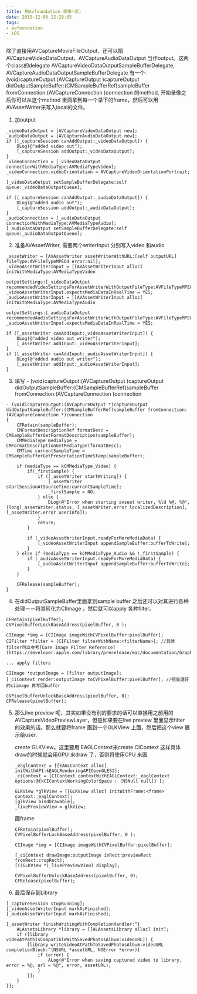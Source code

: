 ```yaml
---
title: 用Avfoundation 录像(续)
date: 2015-12-06 12:29:05
tags:
- avfoundation
- iOS
---
```

除了直接用AVCaptureMovieFileOutput，还可以把AVCaptureVideoDataOutput，AVCaptureAudioDataOutput 当作output。这两个class的delegate AVCaptureVideoDataOutputSampleBufferDelegate, AVCaptureAudioDataOutputSampleBufferDelegate 有一个- (void)captureOutput:(AVCaptureOutput )captureOutput didOutputSampleBuffer:(CMSampleBufferRef)sampleBuffer fromConnection:(AVCaptureConnection )connection 的method, 开始录像之后你可以从这个method 里面拿到每一个录下的frame，然后可以用AVAssetWriter来写入local的文件。

1. 加output
```objc
_videoDataOutput = [AVCaptureVideoDataOutput new];
_audioDataOutput = [AVCaptureAudioDataOutput new];
if ([_captureSession canAddOutput:_videoDataOutput]) {
    DLog(@"added video out");
    [_captureSession addOutput:_videoDataOutput];
}
_videoConnection = [_videoDataOutput connectionWithMediaType:AVMediaTypeVideo];
_videoConnection.videoOrientation = AVCaptureVideoOrientationPortrait;

[_videoDataOutput setSampleBufferDelegate:self queue:_videoDataOutputQueue];

if ([_captureSession canAddOutput:_audioDataOutput]) {
    DLog(@"added audio out");
    [_captureSession addOutput:_audioDataOutput];
}
_audioConnection = [_audioDataOutput connectionWithMediaType:AVMediaTypeAudio];
[_audioDataOutput setSampleBufferDelegate:self queue:_audioDataOutputQueue];
```

2. 准备AVAssetWriter, 需要两个writerInput 分别写入video 和audio
```objc
_assetWriter = [AVAssetWriter assetWriterWithURL:[self outputURL] fileType:AVFileTypeMPEG4 error:nil];
_videoAssetWriterInput = [[AVAssetWriterInput alloc] initWithMediaType:AVMediaTypeVideo
                                                                outputSettings:[_videoDataOutput recommendedVideoSettingsForAssetWriterWithOutputFileType:AVFileTypeMPEG4]];
_videoAssetWriterInput.expectsMediaDataInRealTime = YES;
_audioAssetWriterInput = [[AVAssetWriterInput alloc] initWithMediaType:AVMediaTypeAudio
                                                                outputSettings:[_audioDataOutput recommendedAudioSettingsForAssetWriterWithOutputFileType:AVFileTypeMPEG4]];
_audioAssetWriterInput.expectsMediaDataInRealTime = YES;

if ([_assetWriter canAddInput:_videoAssetWriterInput]) {
    DLog(@"added video out writer");
    [_assetWriter addInput:_videoAssetWriterInput];
}
if ([_assetWriter canAddInput:_audioAssetWriterInput]) {
    DLog(@"added audio out writer");
    [_assetWriter addInput:_audioAssetWriterInput];
}
```
3. 填写 - (void)captureOutput:(AVCaptureOutput )captureOutput didOutputSampleBuffer:(CMSampleBufferRef)sampleBuffer fromConnection:(AVCaptureConnection )connection
```objc
- (void)captureOutput:(AVCaptureOutput *)captureOutput didOutputSampleBuffer:(CMSampleBufferRef)sampleBuffer fromConnection:(AVCaptureConnection *)connection
{
    CFRetain(sampleBuffer);
    CMFormatDescriptionRef formatDesc = CMSampleBufferGetFormatDescription(sampleBuffer);
    CMMediaType mediaType = CMFormatDescriptionGetMediaType(formatDesc);
    CMTime currentSampleTime = CMSampleBufferGetPresentationTimeStamp(sampleBuffer);

    if (mediaType == kCMMediaType_Video) {
        if(_firstSample) {
            if ([_assetWriter startWriting]) {
                [_assetWriter startSessionAtSourceTime:currentSampleTime];
                _firstSample = NO;
            } else {
                DLog(@"Error when starting avseet writer, %ld %@, %@", (long)_assetWriter.status, [_assetWriter.error localizedDescription], [_assetWriter.error userInfo]);
            }
            return;
        }

        if (_videoAssetWriterInput.readyForMoreMediaData) {
            [_videoAssetWriterInput appendSampleBuffer:bufferToWrite];
        }
    } else if (mediaType == kCMMediaType_Audio && !_firstSample) {
        if (_audioAssetWriterInput.readyForMoreMediaData) {
            [_audioAssetWriterInput appendSampleBuffer:bufferToWrite];
        }
    }
    
    CFRelease(sampleBuffer);
}
```

4. 在didOutputSampleBuffer里面拿到sample buffer 之后还可以对其进行各种处理－－将其转化为CIImage ，然后就可以apply 各种filter。
```objc
CFRetain(pixelBuffer);
CVPixelBufferLockBaseAddress(pixelBuffer, 0 );

CIImage *img = [CIImage imageWithCVPixelBuffer:pixelBuffer];
CIFilter *filter = [CIFilter filterWithName:<filterName>]; //具体 filter可以参考[Core Image Filter Reference](https://developer.apple.com/library/prerelease/mac/documentation/GraphicsImaging/Reference/CoreImageFilterReference/index.html)

... apply filters

CIImage *outputImage = [filter outputImage];
[_ciContext render:outputImage toCVPixelBuffer:pixelBuffer]; //把处理好的ciimage 再写回buffer

CVPixelBufferUnlockBaseAddress(pixelBuffer, 0);
CFRelease(pixelBuffer);
```

5. 那么live preview 呢，其实如果没有别的要求的话可以直接用之前用的AVCaptureVideoPreviewLayer，但是如果要在live preview 里面显示filter 的效果的话。那么就要将frame 画到一个GLKView 上面，然后把这个view 展示给user.

   create GLKView。这里要用 EAGLContext来create CIContext 这样具体draw的时候就会用GPU 来draw 了，否则将使用CPU 来画
   ```objc
   _eaglContext = [[EAGLContext alloc] initWithAPI:kEAGLRenderingAPIOpenGLES2];
   _ciContext = [CIContext contextWithEAGLContext:_eaglContext options:@{kCIContextWorkingColorSpace : [NSNull null]} ];
       
   GLKView *glkView = [[GLKView alloc] initWithFrame:<frame> context:_eaglContext];
   [glkView bindDrawable];
   _livePreviewView = glkView;
   ```
   画frame
   ```objc
   CFRetain(pixelBuffer);
   CVPixelBufferLockBaseAddress(pixelBuffer, 0 );
   
   CIImage *img = [CIImage imageWithCVPixelBuffer:pixelBuffer];
   
   [_ciContext drawImage:outputImage inRect:previewRect fromRect:cropRect];
   [((GLKView *)_livePreviewView) display];
   
   CVPixelBufferUnlockBaseAddress(pixelBuffer, 0);
   CFRelease(pixelBuffer);
   ```

6. 最后保存到Library
```objc
[_captureSession stopRunning];
[_videoAssetWriterInput markAsFinished];
[_audioAssetWriterInput markAsFinished];

[_assetWriter finishWritingWithCompletionHandler:^{
    ALAssetsLibrary *library = [[ALAssetsLibrary alloc] init];
    if ([library videoAtPathIsCompatibleWithSavedPhotosAlbum:videoURL]) {
        [library writeVideoAtPathToSavedPhotosAlbum:videoURL completionBlock:^(NSURL *assetURL, NSError *error){
            if (error) {
                ALog(@"Error when saving captured video to library, error = %@, url = %@", error, assetURL);
            }
        }];
    }
}];
```


